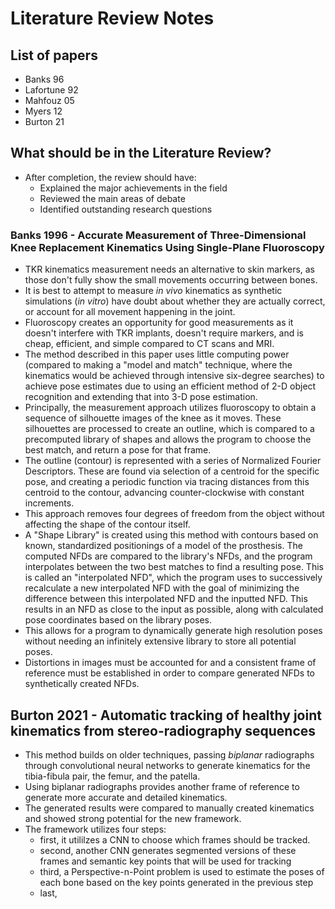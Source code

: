 # Literature Review Notes

## List of papers
- Banks 96
- Lafortune 92
- Mahfouz 05
- Myers 12
- Burton 21

## What should be in the Literature Review?
- After completion, the review should have:
	- Explained the major achievements in the field
	- Reviewed the main areas of debate
	- Identified outstanding research questions

### Banks 1996 - Accurate Measurement of Three-Dimensional Knee Replacement Kinematics Using Single-Plane Fluoroscopy
- TKR kinematics measurement needs an alternative to skin markers, as those don't fully show the small movements occurring between bones.
- It is best to attempt to measure *in vivo* kinematics as synthetic simulations (*in vitro*) have doubt about whether they are actually correct, or account for all movement happening in the joint. 
- Fluoroscopy creates an opportunity for good measurements as it doesn't interfere with TKR implants, doesn't require markers, and is cheap, efficient, and simple compared to CT scans and MRI.
- The method described in this paper uses little computing power (compared to making a "model and match" technique, where the kinematics would be achieved through intensive six-degree searches) to achieve pose estimates due to using an efficient method of 2-D object recognition and extending that into 3-D pose estimation. 
- Principally, the measurement approach utilizes fluoroscopy to obtain a sequence of silhouette images of the knee as it moves. These silhouettes are processed to create an outline, which is compared to a precomputed library of shapes and allows the program to choose the best match, and return a pose for that frame. 
- The outline (contour) is represented with a series of Normalized Fourier Descriptors. These are found via selection of a centroid for the specific pose, and creating a periodic function via tracing distances from this centroid to the contour, advancing counter-clockwise with constant increments. 
- This approach removes four degrees of freedom from the object without affecting the shape of the contour itself.
- A "Shape Library" is created using this method with contours based on known, standardized positionings of a model of the prosthesis. The computed NFDs are compared to the library's NFDs, and the program interpolates between the two best matches to find a resulting pose. This is called an "interpolated NFD", which the program uses to successively  recalculate a new interpolated NFD with the goal of minimizing the difference between this interpolated NFD and the inputted NFD. This results in an NFD as close to the input as possible, along with calculated pose coordinates based on the library poses. 
- This allows for a program to dynamically generate high resolution poses without needing an infinitely extensive library to store all potential poses. 
- Distortions in images must be accounted for and a consistent frame of reference must be established in order to compare generated NFDs to synthetically created NFDs.

## Burton 2021 - Automatic tracking of healthy joint kinematics from stereo-radiography sequences
-  This method builds on older techniques, passing *biplanar* radiographs through convolutional neural networks to generate kinematics for the tibia-fibula pair, the femur, and the patella. 
- Using biplanar radiographs provides another frame of reference to generate more accurate and detailed kinematics.
- The generated results were compared to manually created kinematics and showed strong potential for the new framework.
- The framework utilizes four steps: 
	- first, it utililzes a CNN to choose which frames should be tracked.
	- second, another CNN generates segmented versions of these frames and semantic key points that will be used for tracking
	- third, a Perspective-n-Point problem is used to estimate the poses of each bone based on the key points generated in the previous step
	- last, 